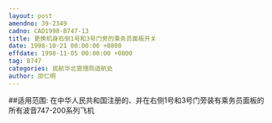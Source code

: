 ```yaml
---
layout: post
amendno: 39-2349
cadno: CAD1998-B747-13
title: 更换机身右侧1号和3号门旁的乘务员面板开关
date: 1998-10-21 00:00:00 +0800
effdate: 1998-11-05 00:00:00 +0800
tag: B747
categories: 民航华北管理局适航处
author: 邵仁明
---
```


##适用范围:
在中华人民共和国注册的、并在右侧1号和3号门旁装有乘务员面板的所有波音747-200系列飞机

